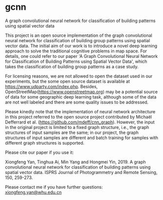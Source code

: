 # gcnn
A graph convolutional neural network for classification of building patterns using spatial vector data

This project is an open source implementation of the graph convolutional neural network for classification of building group patterns using spatial vector data.
The initial aim of our work is to introduce a novel deep learning approach to solve the traditional cognitive problems in map space. For details, one could refer to our paper 'A Graph Convolutional Neural Network for Classification of Building Patterns using Spatial Vector Data', which takes the classification of building group patterns as a case study.

For licensing reasons, we are not allowed to open the dataset used in our experiments, but the some open source dataset is available at https://www.udparty.com/index.php. Besides, OpenStreetMap(https://www.openstreetmap.org) may be a potential source of data for some geographic deep learning task, although some of the data are not well labeled and there are some quality issues to be addressed.

Please kinedly note that the implementation of neural network architecture in this project referred to the open source project contributed by Michaël Defferrard et al. (https://github.com/mdeff/cnn_graph).
However, the input in the original project is limited to a fixed graph structure, i.e., the graph structures of input samples are the same; in our project, the graph structures of input samples are different and batch training for samples with different graph structures is supported.

Please cite our paper if you use it:

Xiongfeng Yan, Tinghua Ai, Min Yang and Hongmei Yin, 2019. A graph convolutional neural network for classification of building patterns using spatial vector data. ISPRS Journal of Photogrammetry and Remote Sensing, 150, 259-273.

Please contact me if you have further questions:
xiongfeng.yan@whu.edu.cn
